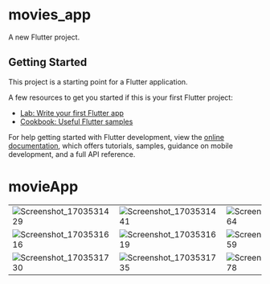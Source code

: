 # movies_app

A new Flutter project.

## Getting Started

This project is a starting point for a Flutter application.

A few resources to get you started if this is your first Flutter project:

- [Lab: Write your first Flutter app](https://docs.flutter.dev/get-started/codelab)
- [Cookbook: Useful Flutter samples](https://docs.flutter.dev/cookbook)

For help getting started with Flutter development, view the
[online documentation](https://docs.flutter.dev/), which offers tutorials,
samples, guidance on mobile development, and a full API reference.
# movieApp

|   |   |   |   |   |
|---|---|---|---|---|
| ![Screenshot_1703531429](https://github.com/omarheeh/movieApp/assets/67519670/d3a30c12-c5f6-4913-9214-83c9c970d5ff)  | ![Screenshot_1703531441](https://github.com/omarheeh/movieApp/assets/67519670/f47ca1af-f681-4803-972d-1adec57bc127)  | ![Screenshot_1703531464](https://github.com/omarheeh/movieApp/assets/67519670/ffefffd7-012f-4a83-b8b4-ea2f6170f645)  | ![Screenshot_1703531469](https://github.com/omarheeh/movieApp/assets/67519670/e67561a0-2a82-4bce-aa21-7aeae474edd1)  |  ![Screenshot_1703531612](https://github.com/omarheeh/movieApp/assets/67519670/08b4146a-1f5f-4883-a70f-b5ee56ffb242) |
|  ![Screenshot_1703531616](https://github.com/omarheeh/movieApp/assets/67519670/8e75e016-1599-4ec8-bb7d-d397efa67335) |  ![Screenshot_1703531619](https://github.com/omarheeh/movieApp/assets/67519670/1ec621bf-4dd4-417e-8e70-dc39bace34dc) |  ![Screenshot_1703531659](https://github.com/omarheeh/movieApp/assets/67519670/f0e16474-3a95-477d-920e-038326f27102) | ![Screenshot_1703531705](https://github.com/omarheeh/movieApp/assets/67519670/a4670026-91dd-4ee6-aa9f-db5dab87fb0a)  |  ![Screenshot_1703531724](https://github.com/omarheeh/movieApp/assets/67519670/a0ee89e1-dd49-44e1-b451-6a5b2406b755) |
|  ![Screenshot_1703531730](https://github.com/omarheeh/movieApp/assets/67519670/46c20574-27c7-4b3a-9c59-a484190d570d) |  ![Screenshot_1703531735](https://github.com/omarheeh/movieApp/assets/67519670/52f863fb-ce77-4fa8-a209-fe34438d2a51) | ![Screenshot_1703600878](https://github.com/omarheeh/movieApp/assets/67519670/70b48d1b-f027-4fbb-b169-a651800e5eb3)  |  ![Screenshot_1703600890](https://github.com/omarheeh/movieApp/assets/67519670/3068b490-30d7-4b30-9d1c-324dd1fc9b4b) |  ![Screenshot_1703600901](https://github.com/omarheeh/movieApp/assets/67519670/283fa902-fc07-40dc-86c7-2e50159ebba7) |
















